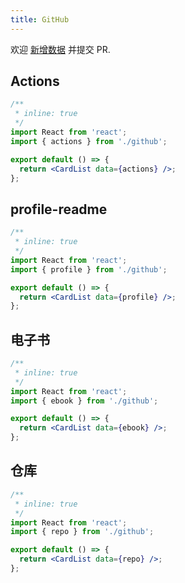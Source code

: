 ```yaml
---
title: GitHub
---
```


<Alert type="info">
  欢迎 <a href="https://github.com/youngjuning/youngjuning.github.io/edit/main/docs//awesome/github.js">新增数据</a> 并提交 PR.
</Alert>

## Actions

```jsx
/**
 * inline: true
 */
import React from 'react';
import { actions } from './github';

export default () => {
  return <CardList data={actions} />;
};
```

## profile-readme

```jsx
/**
 * inline: true
 */
import React from 'react';
import { profile } from './github';

export default () => {
  return <CardList data={profile} />;
};
```

## 电子书

```jsx
/**
 * inline: true
 */
import React from 'react';
import { ebook } from './github';

export default () => {
  return <CardList data={ebook} />;
};
```

## 仓库

```jsx
/**
 * inline: true
 */
import React from 'react';
import { repo } from './github';

export default () => {
  return <CardList data={repo} />;
};
```
